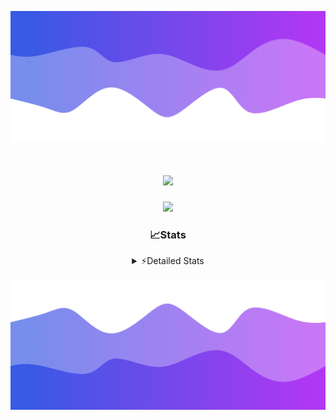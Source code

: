 ![Header](./header.png)
<div align="center">

<h1 align="center">
  <a href="https://git.io/typing-svg">
    <img src="https://readme-typing-svg.herokuapp.com/?lines=Hello,+There!+👋;This+is+chicho.;CEO+on+Hely+Development....;&center=true&size=25">
  </a>
</h1>
  
<p align="center">
  <img src="https://lanyard.cnrad.dev/api/852683595378196480" />
</p>

### 📈Stats
<details>
    <summary> ⚡Detailed Stats</summary>
    <br/>

<!--START_SECTION:waka-->
![Code Time](http://img.shields.io/badge/Code%20Time-383%20hrs%2010%20mins-blue)

![Profile Views](http://img.shields.io/badge/Profile%20Views-40-blue)

**🐱 My GitHub Data** 

> 📦 43.4 kB Used in GitHub's Storage 
 > 
> 🏆 25 Contributions in the Year 2023
 > 
> 🚫 Not Opted to Hire
 > 
> 📜 8 Public Repositories 
 > 
> 🔑 9 Private Repositories 
 > 
**I'm a Night 🦉** 

```text
🌞 Morning                17 commits          ██░░░░░░░░░░░░░░░░░░░░░░░   06.51 % 
🌆 Daytime                30 commits          ███░░░░░░░░░░░░░░░░░░░░░░   11.49 % 
🌃 Evening                126 commits         ████████████░░░░░░░░░░░░░   48.28 % 
🌙 Night                  88 commits          ████████░░░░░░░░░░░░░░░░░   33.72 % 
```
📅 **I'm Most Productive on Tuesday** 

```text
Monday                   19 commits          ██░░░░░░░░░░░░░░░░░░░░░░░   07.28 % 
Tuesday                  61 commits          ██████░░░░░░░░░░░░░░░░░░░   23.37 % 
Wednesday                47 commits          █████░░░░░░░░░░░░░░░░░░░░   18.01 % 
Thursday                 30 commits          ███░░░░░░░░░░░░░░░░░░░░░░   11.49 % 
Friday                   36 commits          ███░░░░░░░░░░░░░░░░░░░░░░   13.79 % 
Saturday                 23 commits          ██░░░░░░░░░░░░░░░░░░░░░░░   08.81 % 
Sunday                   45 commits          ████░░░░░░░░░░░░░░░░░░░░░   17.24 % 
```


📊 **This Week I Spent My Time On** 

```text
🕑︎ Time Zone: America/Argentina/Buenos_Aires

💬 Programming Languages: 
JavaScript               10 hrs 54 mins      ██████████████████░░░░░░░   71.58 % 
HTML                     2 hrs 8 mins        ████░░░░░░░░░░░░░░░░░░░░░   14.04 % 
Python                   1 hr 33 mins        ███░░░░░░░░░░░░░░░░░░░░░░   10.28 % 
SCSS                     16 mins             ░░░░░░░░░░░░░░░░░░░░░░░░░   01.84 % 
YAML                     12 mins             ░░░░░░░░░░░░░░░░░░░░░░░░░   01.36 % 

🔥 Editors: 
VS Code                  15 hrs 13 mins      █████████████████████████   100.00 % 

🐱‍💻 Projects: 
Unknown Project          6 hrs 12 mins       ██████████░░░░░░░░░░░░░░░   40.75 % 
Coder                    5 hrs 4 mins        ████████░░░░░░░░░░░░░░░░░   33.37 % 
pagina-js                2 hrs 10 mins       ████░░░░░░░░░░░░░░░░░░░░░   14.27 % 
Paypal                   1 hr 23 mins        ██░░░░░░░░░░░░░░░░░░░░░░░   09.15 % 
asd                      22 mins             █░░░░░░░░░░░░░░░░░░░░░░░░   02.47 % 

💻 Operating System: 
Windows                  15 hrs 13 mins      █████████████████████████   100.00 % 
```

**I Mostly Code in JavaScript** 

```text
JavaScript               8 repos             ████████░░░░░░░░░░░░░░░░░   33.33 % 
CSS                      4 repos             ████░░░░░░░░░░░░░░░░░░░░░   16.67 % 
HTML                     3 repos             ███░░░░░░░░░░░░░░░░░░░░░░   12.50 % 
C#                       2 repos             ██░░░░░░░░░░░░░░░░░░░░░░░   08.33 % 
Batchfile                1 repo              █░░░░░░░░░░░░░░░░░░░░░░░░   04.17 % 
```




 Last Updated on 16/09/2023 06:14:11 UTC
<!--END_SECTION:waka-->
</details>

![Footer](./footer.png)
